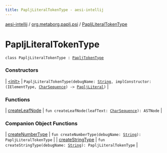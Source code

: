 ```yaml
---
title: PapljLiteralTokenType - aesi-intellij
---
```


[aesi-intellij](../../index.html) / [org.metaborg.paplj.psi](../index.html) / [PapljLiteralTokenType](.)

# PapljLiteralTokenType

`class PapljLiteralTokenType : `[`PapljTokenType`](../-paplj-token-type/index.html)

### Constructors

| [&lt;init&gt;](-init-.html) | `PapljLiteralTokenType(debugName: `[`String`](https://kotlinlang.org/api/latest/jvm/stdlib/kotlin/-string/index.html)`, implConstructor: (IElementType, `[`CharSequence`](https://kotlinlang.org/api/latest/jvm/stdlib/kotlin/-char-sequence/index.html)`) -> `[`PapljLiteral`](../-paplj-literal/index.html)`)` |

### Functions

| [createLeafNode](create-leaf-node.html) | `fun createLeafNode(leafText: `[`CharSequence`](https://kotlinlang.org/api/latest/jvm/stdlib/kotlin/-char-sequence/index.html)`): ASTNode` |

### Companion Object Functions

| [createNumberType](create-number-type.html) | `fun createNumberType(debugName: `[`String`](https://kotlinlang.org/api/latest/jvm/stdlib/kotlin/-string/index.html)`): PapljLiteralTokenType` |
| [createStringType](create-string-type.html) | `fun createStringType(debugName: `[`String`](https://kotlinlang.org/api/latest/jvm/stdlib/kotlin/-string/index.html)`): PapljLiteralTokenType` |

